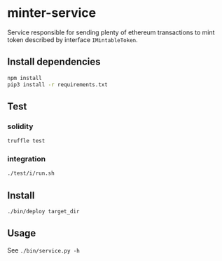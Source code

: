 # minter-service
Service responsible for sending plenty of ethereum transactions to mint token described by interface `IMintableToken`.

## Install dependencies

```bash
npm install
pip3 install -r requirements.txt
```

## Test

### solidity

```bash
truffle test
```

### integration

```bash
./test/i/run.sh
```

## Install

```bash
./bin/deploy target_dir
```

## Usage

See `./bin/service.py -h`
